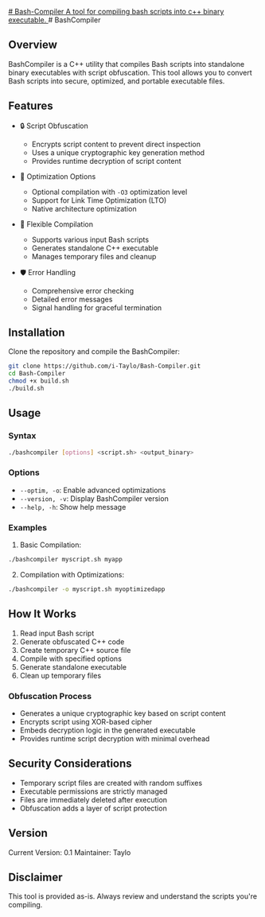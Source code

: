[# Bash-Compiler
A tool for compiling bash scripts into c++ binary executable.
](https://github.com/i-Taylo/Bash-Compiler.git)# BashCompiler

## Overview

BashCompiler is a C++ utility that compiles Bash scripts into standalone binary executables with script obfuscation. This tool allows you to convert Bash scripts into secure, optimized, and portable executable files.

## Features

- 🔒 Script Obfuscation
  - Encrypts script content to prevent direct inspection
  - Uses a unique cryptographic key generation method
  - Provides runtime decryption of script content

- 🚀 Optimization Options
  - Optional compilation with `-O3` optimization level
  - Support for Link Time Optimization (LTO)
  - Native architecture optimization

- 🔧 Flexible Compilation
  - Supports various input Bash scripts
  - Generates standalone C++ executable
  - Manages temporary files and cleanup

- 🛡️ Error Handling
  - Comprehensive error checking
  - Detailed error messages
  - Signal handling for graceful termination

## Installation

Clone the repository and compile the BashCompiler:

```bash
git clone https://github.com/i-Taylo/Bash-Compiler.git
cd Bash-Compiler
chmod +x build.sh
./build.sh
```

## Usage

### Syntax

```bash
./bashcompiler [options] <script.sh> <output_binary>
```

### Options

- `--optim, -o`: Enable advanced optimizations
- `--version, -v`: Display BashCompiler version
- `--help, -h`: Show help message

### Examples

1. Basic Compilation:
```bash
./bashcompiler myscript.sh myapp
```

2. Compilation with Optimizations:
```bash
./bashcompiler -o myscript.sh myoptimizedapp
```

## How It Works

1. Read input Bash script
2. Generate obfuscated C++ code
3. Create temporary C++ source file
4. Compile with specified options
5. Generate standalone executable
6. Clean up temporary files

### Obfuscation Process

- Generates a unique cryptographic key based on script content
- Encrypts script using XOR-based cipher
- Embeds decryption logic in the generated executable
- Provides runtime script decryption with minimal overhead

## Security Considerations

- Temporary script files are created with random suffixes
- Executable permissions are strictly managed
- Files are immediately deleted after execution
- Obfuscation adds a layer of script protection

## Version

Current Version: 0.1
Maintainer: Taylo

## Disclaimer

This tool is provided as-is. Always review and understand the scripts you're compiling.
